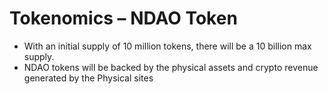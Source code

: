 # Tokenomics – NDAO Token

* With an initial supply of 10 million tokens, there will be a 10 billion max supply.
* NDAO tokens will be backed by the physical assets and crypto revenue generated by the Physical sites

